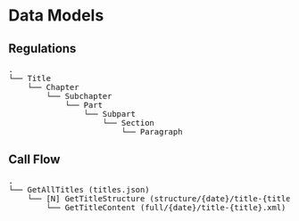# Data Models

## Regulations

<pre>
.
└── Title
    └── Chapter
        └── Subchapter
            └── Part
                └── Subpart
                    └── Section
                        └── Paragraph
</pre>

## Call Flow

<pre>
.
└── GetAllTitles (titles.json)
    └── [N] GetTitleStructure (structure/{date}/title-{title}.json)
        └── GetTitleContent (full/{date}/title-{title}.xml)
</pre>
